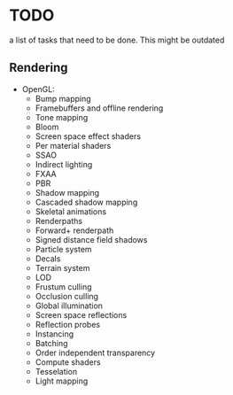 # TODO
a list of tasks that need to be done. This might be outdated

## Rendering
* OpenGL:
  * Bump mapping
  * Framebuffers and offline rendering
  * Tone mapping
  * Bloom
  * Screen space effect shaders
  * Per material shaders
  * SSAO
  * Indirect lighting
  * FXAA
  * PBR
  * Shadow mapping
  * Cascaded shadow mapping
  * Skeletal animations
  * Renderpaths 
  * Forward+ renderpath
  * Signed distance field shadows
  * Particle system
  * Decals
  * Terrain system
  * LOD
  * Frustum culling
  * Occlusion culling
  * Global illumination
  * Screen space reflections
  * Reflection probes
  * Instancing
  * Batching
  * Order independent transparency
  * Compute shaders
  * Tesselation
  * Light mapping
